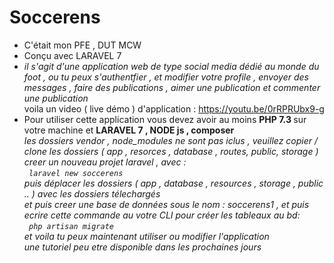 # Soccerens
* C'était mon PFE , DUT MCW <br>
* Conçu avec LARAVEL 7 <br>
* <i> il s'agit d'une application web de type social media dédié au monde du foot , ou tu peux s'authentfier , et modifier votre profile , envoyer des messages , faire des publications , aimer une publication et  commenter  une publication </i> <br>
voila un video ( live démo ) d'application : https://youtu.be/0rRPRUbx9-g <br>
* Pour utiliser cette application vous devez avoir au moins <b> PHP 7.3 </b> sur votre machine et <b> LARAVEL 7 , NODE js , composer </b> <br>
<em > les dossiers vendor , node_modules ne sont pas iclus , veuillez copier / clone les dossiers ( app , resorces , database , routes, public, storage ) </em>
<em> creer un  nouveau projet laravel , avec : <br> <code> laravel new soccerens </code> <br> <em> puis déplacer les dossiers ( app , database , resources , storage , public .. ) avec les dossiers télechargés <br>
et puis creer une base de données sous le nom : soccerens1 , et puis ecrire cette commande au votre CLI pour créer les tableaux au bd: <br> <code> php artisan migrate </code>
 <br> et voila tu peux maintenant utiliser ou modifier l'application <br>
 une tutoriel peu etre disponible dans les prochaines jours 
 
 
